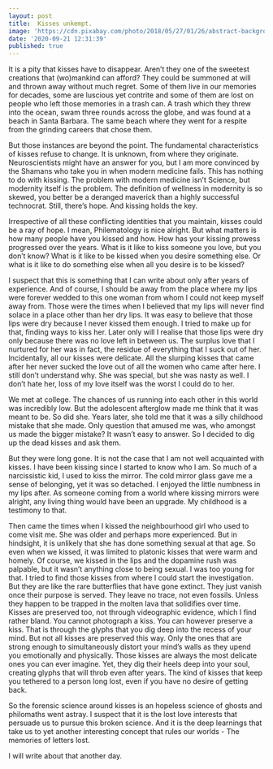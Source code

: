```yaml
---
layout: post
title:  Kisses unkempt.
image: 'https://cdn.pixabay.com/photo/2018/05/27/01/26/abstract-background-3432627__340.jpg'
date: '2020-09-21 12:31:39'
published: true
---
```

It is a pity that kisses have to disappear. Aren’t they one of the sweetest creations that (wo)mankind can afford? They could be summoned at will and thrown away without much regret. Some of them live in our memories for decades, some are luscious yet contrite and some of them are lost on people who left those memories in a trash can. A trash which they threw into the ocean, swam three rounds across the globe, and was found at a beach in Santa Barbara. The same beach where they went for a respite from the grinding careers that chose them. 

But those instances are beyond the point. The fundamental characteristics of kisses refuse to change. It is unknown, from where they originate. Neuroscientists might have an answer for you, but I am more convinced by the Shamans who take you in when modern medicine fails. This has nothing to do with kissing. The problem with modern medicine isn’t Science, but modernity itself is the problem. The definition of wellness in modernity is so skewed, you better be a deranged maverick than a highly successful technocrat. Still, there’s hope. And kissing holds the key.

Irrespective of all these conflicting identities that you maintain, kisses could be a ray of hope. I mean, Philematology is nice alright. But what matters is how many people have you kissed and how. How has your kissing prowess progressed over the years. What is it like to kiss someone you love, but you don’t know? What is it like to be kissed when you desire something else. Or what is it like to do something else when all you desire is to be kissed? 

I suspect that this is something that I can write about only after years of experience. And of course, I should be away from the place where my lips were forever wedded to this one woman from whom I could not keep myself away from. Those were the times when I believed that my lips will never find solace in a place other than her dry lips. It was easy to believe that those lips were dry because I never kissed them enough. I tried to make up for that, finding ways to kiss her. Later only will I realise that those lips were dry only because there was no love left in between us. The surplus love that I nurtured for her was in fact, the residue of everything that I suck out of her. Incidentally, all our kisses were delicate. All the slurping kisses that came after her never sucked the love out of all the women who came after here. I still don’t understand why. She was special, but she was nasty as well. I don’t hate her, loss of my love itself was the worst I could do to her. 

We met at college. The chances of us running into each other in this world was incredibly low. But the adolescent afterglow made me think that it was meant to be. So did she. Years later, she told me that it was a silly childhood mistake that she made. Only question that amused me was, who amongst us made the bigger mistake? It wasn’t easy to answer. So I decided to dig up the dead kisses and ask them. 

But they were long gone. It is not the case that I am not well acquainted with kisses. I have been kissing since I started to know who I am. So much of a narcissistic kid, I used to kiss the mirror. The cold mirror glass gave me a sense of belonging, yet it was so detached. I enjoyed the little numbness in my lips after. As someone coming from a world where kissing mirrors were alright, any living thing would have been an upgrade. My childhood is a testimony to that. 

Then came the times when I kissed the neighbourhood girl who used to come visit me. She was older and perhaps more experienced. But in hindsight, it is unlikely that she has done something sexual at that age. So even when we kissed, it was limited to platonic kisses that were warm and homely. Of course, we kissed in the lips and the dopamine rush was palpable, but it wasn’t anything close to being sexual. I was too young for that. I tried to find those kisses from where I could start the investigation. But they are like the rare butterflies that have gone extinct. They just vanish once their purpose is served. They leave no trace, not even fossils. Unless they happen to be trapped in the molten lava that solidifies over time. Kisses are preserved too, not through videographic evidence, which I find rather bland. You cannot photograph a kiss. You can however preserve a kiss. That is through the glyphs that you dig deep into the recess of your mind. But not all kisses are preserved this way. Only the ones that are strong enough to simultaneously distort your mind’s walls as they upend you emotionally and physically. Those kisses are always the most delicate ones you can ever imagine. Yet, they dig their heels deep into your soul, creating glyphs that will throb even after years. The kind of kisses that keep you tethered to a person long lost, even if you have no desire of getting back. 

So the forensic science around kisses is an hopeless science of ghosts and philomaths went astray. I suspect that it is the lost love interests that persuade us to pursue this broken science. And it is the deep learnings that take us to yet another interesting concept that rules our worlds - The memories of letters lost. 

I will write about that another day. 
